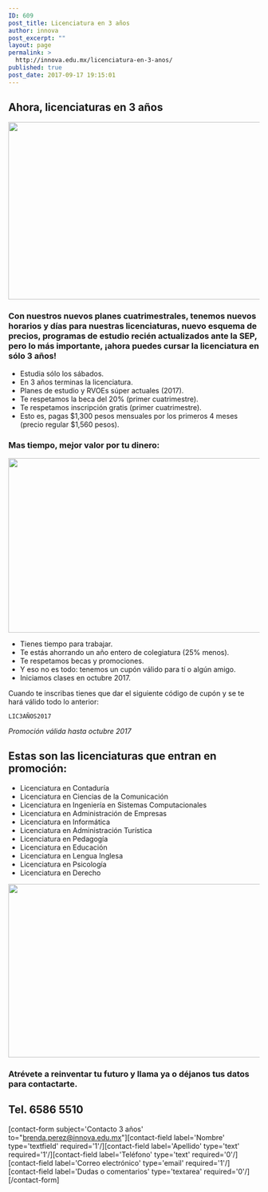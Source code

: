 ```yaml
---
ID: 609
post_title: Licenciatura en 3 años
author: innova
post_excerpt: ""
layout: page
permalink: >
  http://innova.edu.mx/licenciatura-en-3-anos/
published: true
post_date: 2017-09-17 19:15:01
---
```

## Ahora, licenciaturas en 3 años

<img src="http://innova.edu.mx/wp-content/uploads/2017/09/lsacidaugks-1024x695.jpg" alt="" width="525" height="356" class="alignnone size-large wp-image-614" />

### Con nuestros nuevos planes cuatrimestrales, tenemos nuevos horarios y días para nuestras licenciaturas, nuevo esquema de precios, programas de estudio recién actualizados ante la SEP, pero lo más importante, ¡ahora puedes cursar la licenciatura en sólo 3 años!

* Estudia sólo los sábados.
* En 3 años terminas la licenciatura.
* Planes de estudio y RVOEs súper actuales (2017).
* Te respetamos la beca del 20% (primer cuatrimestre).
* Te respetamos inscripción gratis (primer cuatrimestre).
* Esto es, pagas $1,300 pesos mensuales por los primeros 4 meses (precio regular $1,560 pesos).

### Mas tiempo, mejor valor por tu dinero:

<img src="http://innova.edu.mx/wp-content/uploads/2017/09/plvgg06zfp0-1024x683.jpg" alt="" width="525" height="350" class="alignnone size-large wp-image-616" />

* Tienes tiempo para trabajar.
* Te estás ahorrando un año entero de colegiatura (25% menos).
* Te respetamos becas y promociones.
* Y eso no es todo: tenemos un cupón válido para tí o algún amigo.
* Iniciamos clases en octubre 2017.

Cuando te inscribas tienes que dar el siguiente código de cupón y se te hará válido todo lo anterior:

<code>LIC3AÑOS2017</code>

*Promoción válida hasta octubre 2017*

## Estas son las licenciaturas que entran en promoción:

* Licenciatura en Contaduría
* Licenciatura en Ciencias de la Comunicación
* Licenciatura en Ingeniería en Sistemas Computacionales
* Licenciatura en Administración de Empresas
* Licenciatura en Informática
* Licenciatura en Administración Turística
* Licenciatura en Pedagogía
* Licenciatura en Educación
* Licenciatura en Lengua Inglesa
* Licenciatura en Psicología
* Licenciatura en Derecho

<img src="http://innova.edu.mx/wp-content/uploads/2017/09/qtqpajhj4gs-1024x678.jpg" alt="" width="525" height="348" class="alignnone size-large wp-image-615" />

### **Atrévete a reinventar tu futuro** y llama ya o déjanos tus datos para contactarte.

##  Tel. 6586 5510

[contact-form subject='Contacto 3 años' to="brenda.perez@innova.edu.mx"][contact-field label='Nombre' type='textfield' required='1'/][contact-field label='Apellido' type='text' required='1'/][contact-field label='Teléfono' type='text' required='0'/][contact-field label='Correo electrónico' type='email' required='1'/][contact-field label='Dudas o comentarios' type='textarea' required='0'/][/contact-form]
